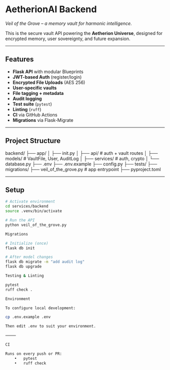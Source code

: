 # AetherionAI Backend

*Veil of the Grove – a memory vault for harmonic intelligence.*

This is the secure vault API powering the **Aetherion Universe**, designed for encrypted memory, user sovereignty, and future expansion.

---

## Features

- **Flask API** with modular Blueprints
- **JWT-based Auth** (register/login)
- **Encrypted File Uploads** (AES 256)
- **User-specific vaults**
- **File tagging + metadata**
- **Audit logging**
- **Test suite** (`pytest`)
- **Linting** (`ruff`)
- **CI** via GitHub Actions
- **Migrations** via Flask-Migrate

---

## Project Structure

backend/
├── app/
│   ├── init.py
│   ├── api/              # auth + vault routes
│   ├── models/           # VaultFile, User, AuditLog
│   ├── services/         # auth, crypto
│   └── database.py
├── .env
├── .env.example
├── config.py
├── tests/
├── migrations/
├── veil_of_the_grove.py  # app entrypoint
├── pyproject.toml

---

## Setup

```bash
# Activate environment
cd services/backend
source .venv/bin/activate

# Run the API
python veil_of_the_grove.py

Migrations

# Initialize (once)
flask db init

# After model changes
flask db migrate -m "add audit log"
flask db upgrade

Testing & Linting

pytest
ruff check .

Environment

To configure local development:

cp .env.example .env

Then edit .env to suit your environment.

⸻

CI

Runs on every push or PR:
	•	pytest
	•	ruff check
